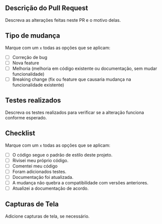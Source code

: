 ## Descrição do Pull Request

Descreva as alterações feitas neste PR e o motivo delas.

## Tipo de mudança

Marque com um `x` todas as opções que se aplicam:
- [ ] Correção de bug
- [ ] Nova feature
- [ ] Melhoria (melhoria em código existente ou documentação, sem mudar funcionalidade)
- [ ] Breaking change (fix ou feature que causaria mudança na funcionalidade existente)

## Testes realizados

Descreva os testes realizados para verificar se a alteração funciona conforme esperado.

## Checklist

Marque com um `x` todas as opções que se aplicam:
- [ ] O código segue o padrão de estilo deste projeto.
- [ ] Rivisei meu próprio código.
- [ ] Comentei meu código
- [ ] Foram adicionados testes.
- [ ] Documentação foi atualizada.
- [ ] A mudança não quebra a compatibilidade com versões anteriores.
- [ ] Atualizei a documentação de acordo.

## Capturas de Tela

Adicione capturas de tela, se necessário.
